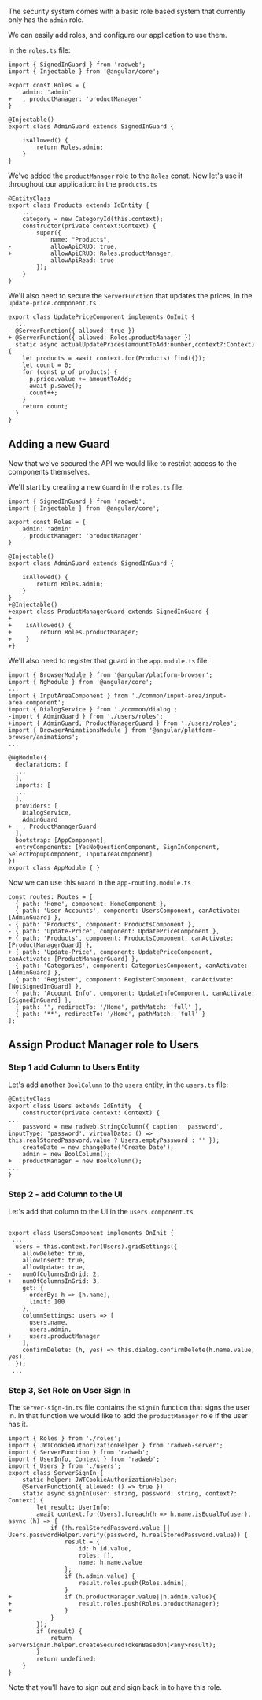 The security system comes with a basic role based system that currently only has the `admin` role.

We can easily add roles, and configure our application to use them.

In the `roles.ts` file:
```csdiff
import { SignedInGuard } from 'radweb';
import { Injectable } from '@angular/core';

export const Roles = { 
    admin: 'admin'
+   , productManager: 'productManager'
}

@Injectable()
export class AdminGuard extends SignedInGuard {

    isAllowed() {
        return Roles.admin;
    }
} 
```

We've added the `productManager` role to the `Roles` const.
Now let's use it throughout our application:
in the `products.ts`
```csdiff
@EntityClass
export class Products extends IdEntity {
    ...
    category = new CategoryId(this.context);
    constructor(private context:Context) {
        super({
            name: "Products",
-           allowApiCRUD: true,
+           allowApiCRUD: Roles.productManager,
            allowApiRead: true
        });
    }
} 
```

We'll also need to secure the `ServerFunction` that updates the prices, in the `update-price.component.ts`
```csdiff
export class UpdatePriceComponent implements OnInit {
  ...
- @ServerFunction({ allowed: true })
+ @ServerFunction({ allowed: Roles.productManager })
  static async actualUpdatePrices(amountToAdd:number,context?:Context) {
    let products = await context.for(Products).find({});
    let count = 0;
    for (const p of products) {
      p.price.value += amountToAdd;
      await p.save();
      count++;
    }
    return count;
  }
}
```
## Adding a new Guard
Now that we've secured the API we would like to restrict access to the components themselves.

We'll start by creating a new `Guard` in the `roles.ts` file:
```csdiff
import { SignedInGuard } from 'radweb';
import { Injectable } from '@angular/core';

export const Roles = { 
    admin: 'admin'
    , productManager: 'productManager'
}

@Injectable()
export class AdminGuard extends SignedInGuard {

    isAllowed() {
        return Roles.admin;
    }
} 
+@Injectable()
+export class ProductManagerGuard extends SignedInGuard {
+
+    isAllowed() {
+        return Roles.productManager;
+    }
+} 
```

We'll also need to register that guard in the `app.module.ts` file:
```csdiff
import { BrowserModule } from '@angular/platform-browser';
import { NgModule } from '@angular/core';
...
import { InputAreaComponent } from './common/input-area/input-area.component';
import { DialogService } from './common/dialog';
-import { AdminGuard } from './users/roles';
+import { AdminGuard, ProductManagerGuard } from './users/roles';
import { BrowserAnimationsModule } from '@angular/platform-browser/animations';
...

@NgModule({
  declarations: [
  ...
  ],
  imports: [
  ...
  ],
  providers: [
    DialogService,
    AdminGuard
+   , ProductManagerGuard
  ],
  bootstrap: [AppComponent],
  entryComponents: [YesNoQuestionComponent, SignInComponent, SelectPopupComponent, InputAreaComponent]
})
export class AppModule { }

```

Now we can use this `Guard` in the `app-routing.module.ts`
```csdiff
const routes: Routes = [
  { path: 'Home', component: HomeComponent },
  { path: 'User Accounts', component: UsersComponent, canActivate: [AdminGuard] },
- { path: 'Products', component: ProductsComponent },
- { path: 'Update-Price', component: UpdatePriceComponent },
+ { path: 'Products', component: ProductsComponent, canActivate: [ProductManagerGuard] },
+ { path: 'Update-Price', component: UpdatePriceComponent, canActivate: [ProductManagerGuard] },
  { path: 'Categories', component: CategoriesComponent, canActivate: [AdminGuard] },
  { path: 'Register', component: RegisterComponent, canActivate: [NotSignedInGuard] },
  { path: 'Account Info', component: UpdateInfoComponent, canActivate: [SignedInGuard] },
  { path: '', redirectTo: '/Home', pathMatch: 'full' },
  { path: '**', redirectTo: '/Home', pathMatch: 'full' }
];
```

## Assign Product Manager role to Users

### Step 1 add Column to Users Entity
Let's add another `BoolColumn` to the `users` entity, in the `users.ts` file:
```csdiff
@EntityClass
export class Users extends IdEntity  {
    constructor(private context: Context) {
...
    password = new radweb.StringColumn({ caption: 'password', inputType: 'password', virtualData: () => this.realStoredPassword.value ? Users.emptyPassword : '' });
    createDate = new changeDate('Create Date');
    admin = new BoolColumn();
+   productManager = new BoolColumn();
...
}
```

### Step 2 - add Column to the UI
Let's add that column to the UI in the `users.component.ts`
```csdiff

export class UsersComponent implements OnInit {
 ...
  users = this.context.for(Users).gridSettings({
    allowDelete: true,
    allowInsert: true,
    allowUpdate: true,
-   numOfColumnsInGrid: 2,
+   numOfColumnsInGrid: 3,
    get: {
      orderBy: h => [h.name],
      limit: 100
    },
    columnSettings: users => [
      users.name,
      users.admin,
+     users.productManager
    ],
    confirmDelete: (h, yes) => this.dialog.confirmDelete(h.name.value, yes),
  });
 ...
```

### Step 3, Set Role on User Sign In

The `server-sign-in.ts` file contains the `signIn` function that signs the user in. In that function we would like to add the `productManager` role if the user has it.
```csdiff
import { Roles } from './roles';
import { JWTCookieAuthorizationHelper } from 'radweb-server';
import { ServerFunction } from 'radweb';
import { UserInfo, Context } from 'radweb';
import { Users } from './users';
export class ServerSignIn {
    static helper: JWTCookieAuthorizationHelper;
    @ServerFunction({ allowed: () => true })
    static async signIn(user: string, password: string, context?: Context) {
        let result: UserInfo;
        await context.for(Users).foreach(h => h.name.isEqualTo(user), async (h) => {
            if (!h.realStoredPassword.value || Users.passwordHelper.verify(password, h.realStoredPassword.value)) {
                result = {
                    id: h.id.value,
                    roles: [],
                    name: h.name.value
                };
                if (h.admin.value) {
                    result.roles.push(Roles.admin);
                }
+               if (h.productManager.value||h.admin.value){
+                   result.roles.push(Roles.productManager);
+               }
            }
        });
        if (result) {
            return ServerSignIn.helper.createSecuredTokenBasedOn(<any>result);
        }
        return undefined;
    }
}
```

Note that you'll have to sign out and sign back in to have this role.

